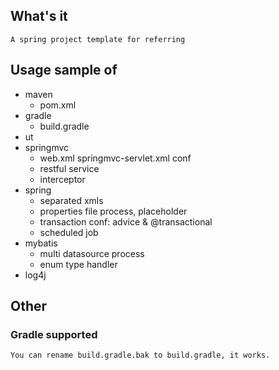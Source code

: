 ## What's it

    A spring project template for referring

## Usage sample of

* maven
    * pom.xml
* gradle
    * build.gradle
* ut
* springmvc
    * web.xml springmvc-servlet.xml conf
    * restful service
    * interceptor
* spring
    * separated xmls
    * properties file process, placeholder
    * transaction conf: advice & @transactional
    * scheduled job
* mybatis
    * multi datasource process
    * enum type handler
* log4j

## Other 

### Gradle supported

    You can rename build.gradle.bak to build.gradle, it works.
    
